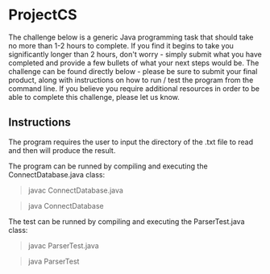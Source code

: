 # ProjectCS

The challenge below is a generic Java programming task that should take no more than 1-2 hours to  complete. If you find it begins to take you significantly longer than 2 hours, don't worry - simply  submit what you have completed and provide a few bullets of what your next steps would be. 
The challenge can be found directly below - please be sure to submit your final product, along  with instructions on how to run / test the program from the command line. If you believe you  require additional resources in order to be able to complete this challenge, please let us know. 

## Instructions
The program requires the user to input the directory of the .txt file to read and then will produce the result.

The program can be runned by compiling and executing the ConnectDatabase.java class:

>javac ConnectDatabase.java

>java ConnectDatabase

The test can be runned by compiling and executing the ParserTest.java class:

>javac ParserTest.java

>java ParserTest

